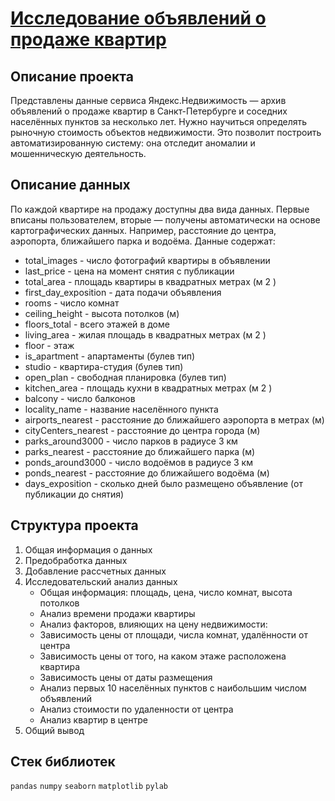 # [Исследование объявлений о продаже квартир](https://github.com/borisenko-ru/practicum_ds_data/blob/main/03_Yandex_Real_Estate_project/03_Yandex_Real_Estate_project.ipynb)

## Описание проекта

Представлены данные сервиса Яндекс.Недвижимость — архив объявлений о продаже квартир в Санкт-Петербурге и соседних населённых пунктов за несколько лет. Нужно научиться определять рыночную стоимость объектов недвижимости. Это позволит построить автоматизированную систему: она отследит аномалии и мошенническую деятельность.

## Описание данных

По каждой квартире на продажу доступны два вида данных. Первые вписаны пользователем, вторые — получены автоматически на основе картографических данных. Например, расстояние до центра, аэропорта, ближайшего парка и водоёма. Данные содержат:
  - total_images - число фотографий квартиры в объявлении
  - last_price - цена на момент снятия с публикации
  - total_area - площадь квартиры в квадратных метрах (м 2 )
  - first_day_exposition - дата подачи объявления
  - rooms - число комнат
  - ceiling_height - высота потолков (м)
  - floors_total - всего этажей в доме
  - living_area - жилая площадь в квадратных метрах (м 2 )
  - floor - этаж
  - is_apartment - апартаменты (булев тип)
  - studio - квартира-студия (булев тип)
  - open_plan - свободная планировка (булев тип)
  - kitchen_area - площадь кухни в квадратных метрах (м 2 )
  - balcony - число балконов
  - locality_name - название населённого пункта
  - airports_nearest - расстояние до ближайшего аэропорта в метрах (м)
  - cityCenters_nearest - расстояние до центра города (м)
  - parks_around3000 - число парков в радиусе 3 км
  - parks_nearest - расстояние до ближайшего парка (м)
  - ponds_around3000 - число водоёмов в радиусе 3 км
  - ponds_nearest - расстояние до ближайшего водоёма (м)
  - days_exposition - сколько дней было размещено объявление (от публикации до снятия)

## Структура проекта

1. Общая информация о данных
2. Предобработка данных
3. Добавление рассчетных данных
4. Исследовательский анализ данных
    - Общая информация: площадь, цена, число комнат, высота потолков
    - Анализ времени продажи квартиры
    - Анализ факторов, влияющих на цену недвижимости:
    - Зависимость цены от площади, числа комнат, удалённости от центра
    - Зависимость цены от того, на каком этаже расположена квартира
    - Зависимость цены от даты размещения
    - Анализ первых 10 населённых пунктов с наибольшим числом объявлений
    - Анализ стоимости по удаленности от центра
    - Анализ квартир в центре
5. Общий вывод

## Стек библиотек
`pandas` `numpy` `seaborn` `matplotlib` `pylab`
